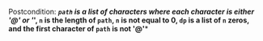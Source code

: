 Postcondition: ***`path` is a list of characters where each character is either '@' or '*', `n` is the length of `path`, `n` is not equal to 0, `dp` is a list of `n` zeros, and the first character of `path` is not '@'***